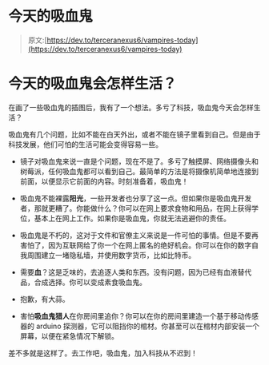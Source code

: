 # 今天的吸血鬼

> 原文:[https://dev.to/terceranexus6/vampires-today](https://dev.to/terceranexus6/vampires-today)

# 今天的吸血鬼会怎样生活？

在画了一些吸血鬼的插图后，我有了一个想法。多亏了科技，吸血鬼今天会怎样生活？

吸血鬼有几个问题，比如不能在白天外出，或者不能在镜子里看到自己。但是由于科技发展，他们可怕的生活可能会变得容易一些。

*   镜子对吸血鬼来说一直是个问题，现在不是了。多亏了触摸屏、网络摄像头和树莓派，任何吸血鬼都可以看到自己。最简单的方法是将摄像机简单地连接到前面，以便显示它前面的内容。时刻准备着，吸血鬼！

*   吸血鬼不能裸露**阳光**，一些开发者也分享了这一点。但如果你是吸血鬼开发者，那就更糟了。你能做什么？你可以在网上要求食物和用品，在网上获得学位，基本上在网上工作。如果你是吸血鬼，你就无法逃避你的责任。

*   吸血鬼是不朽的，这对于文件和官僚主义来说是一件可怕的事情。但是不要再害怕了，因为互联网给了你一个在网上匿名的绝好机会。你可以在你的数字自我周围建立一堵隐私墙，并使用数字货币，比如比特币。

*   需要**血**？这是乏味的，去追逐人类和东西。没有问题，因为已经有血液替代品，合成选择。你可以变成素食吸血鬼。

*   抱歉，有大蒜。

*   害怕**吸血鬼猎人**在你房间里追你？你可以在你的房间里建造一个基于移动传感器的 arduino 探测器，它可以阻挡你的棺材。你甚至可以在棺材内部安装一个屏幕，以便在紧急情况下解锁。

差不多就是这样了。去工作吧，吸血鬼，加入科技从不迟到！